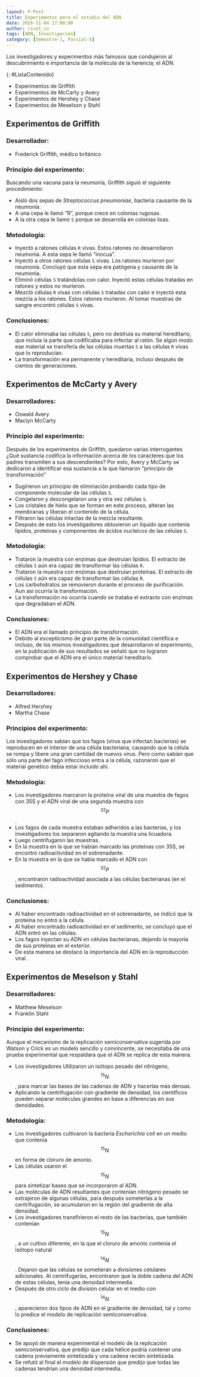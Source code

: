 ```yaml
---
layout: P-Post
title: Experimentos para el estudio del ADN
date: 2016-11-04 17:00:00
author: rivel_co
tags: [ADN, Investigación]
category: [Semestre-1, Parcial-5]
---
```


Los investigadores y experimentos más famosos que condujeron al descubrimiento e importancia de la molécula de la herencia; el ADN.

{: #ListaContenido}
- Experimentos de Griffith
- Experimentos de McCarty y Avery
- Experimentos de Hershey y Chase
- Experimentos de Meselson y Stahl

## Experimentos de Griffith

### Desarrollador:

- Frederick Griffith, médico británico

### Principio del experimento:

Buscando una vacuna para la neumonía, Griffith siguió el siguiente procedimiento:

- Aisló dos sepas de *Streptococcus pneumoniae*, bacteria causante de la neumonía.
- A una cepa le llamó “R”, porque crece en colonias rugosas.
- A la otra cepa le llamó `S` porque se desarrolla en colonias lisas.

### Metodología:

- Inyectó a ratones células `R` vivas. Estos ratones no desarrollaron neumonía. A esta sepa le llamó “inocua”.
- Inyectó a otros ratones células `S` vivas. Los ratones murieron por neumonía. Concluyó que esta sepa era patógena y causante de la neumonía.
- Eliminó células `S` tratándolas con calor. Inyectó estas células tratadas en ratones y estos no murieron.
- Mezcló células `R` vivas con células `S` tratadas con calor e inyectó esta mezcla a los ratones. Estos ratones murieron. Al tomar muestras de sangre encontró células `S` vivas.

### Conclusiones:

- El calor eliminaba las células `S`, pero no destruía su material hereditario, que incluía la parte que codificaba para infectar al ratón. Se algún modo ese material se transfería de las células muertas `S` a las células `R` vivas que lo reproducían.
- La transformación era permanente y hereditaria, incluso después de cientos de generaciones.

## Experimentos de McCarty y Avery

### Desarrolladores: 

- Oswald Avery
- Maclyn McCarty

### Principio del experimento:

Después de los experimentos de Griffith, quedaron varias interrogantes ¿Qué sustancia codifica la información acerca de los caracteres que los padres transmiten a sus descendientes? Por esto, Avery y McCarty se dedicaron a identificar esa sustancia a la que llamaron “principio de transformación”

- Sugirieron un principio de eliminación probando cada tipo de componente molecular de las células `S`.
- Congelaron y descongelaron una y otra vez células `S`.
- Los cristales de hielo que se forman en este proceso, alteran las membranas y liberan el contenido de la célula.
- Filtraron las células intactas de la mezcla resultante.
- Después de esto los investigadores obtuvieron un líquido que contenía lípidos, proteínas y componentes de ácidos nucleicos de las células `S`.

### Metodología:

- Trataron la muestra con enzimas que destruían lípidos. El extracto de células `S` aún era capaz de transformar las células `R`.
- Trataron la muestra con enzimas que destruían proteínas. El extracto de células `S` aún era capaz de transformar las células `R`.
- Los carbohidratos se removieron durante el proceso de purificación. Aun así ocurría la transformación.
- La transformación no ocurría cuando se trataba el extracto con enzimas que degradaban el ADN.

### Conclusiones:

- El ADN era el llamado principio de transformación.
- Debido al escepticismo de gran parte de la comunidad científica e incluso, de los mismos investigadores que desarrollaron el experimento, en la publicación de sus resultados se señaló que no lograron comprobar que el ADN era el único material hereditario.

## Experimentos de Hershey y Chase

### Desarrolladores: 

- Alfred Hershey
- Martha Chase

### Principios del experimento:

Los investigadores sabían que los fagos (virus que infectan bacterias) se reproducen en el interior de una célula bacteriana, causando que la célula se rompa y libere una gran cantidad de nuevos virus. Pero como sabían que sólo una parte del fago infeccioso entra a la célula, razonaron que el material genético debía estar incluido ahí.

### Metodología:

- Los investigadores marcaron la proteína viral de una muestra de fagos con 35S y el ADN viral de una segunda muestra con $$ ^{32}P $$.
- Los fagos de cada muestra estaban adheridos a las bacterias, y los investigadores los separaron agitando la muestra una licuadora.
- Luego centrifugaron las muestras.
- En la muestra en la que se habían marcado las proteínas con 35S, se encontró radioactividad en el sobrenadante.
- En la muestra en la que se había marcado el ADN con $$ ^{32}P $$, encontraron radioactividad asociada a las células bacterianas (en el sedimento).

### Conclusiones:

- Al haber encontrado radioactividad en el sobrenadante, se indicó que la proteína no entró a la célula.
- Al haber encontrado radioactividad en el sedimento, se concluyó que el ADN entró en las células.
- Los fagos inyectan su ADN en células bacterianas, dejando la mayoría de sus proteínas en el exterior.
- De esta manera se destacó la importancia del ADN en la reproducción viral.

## Experimentos de Meselson y Stahl

### Desarrolladores:

- Matthew Meselson
- Franklin Stahl

### Principio del experimento:

Aunque el mecanismo de la replicación semiconservativa sugerida por Watson y Crick es un modelo sencillo y convincente, se necesitaba de una prueba experimental que respaldara que el ADN se replica de esta manera.

- Los investigadores Utilizaron un isótopo pesado del nitrógeno, $$ ^{15}N $$, para marcar las bases de las cadenas de ADN y hacerlas más densas.
- Aplicando la centrifugación con gradiente de densidad, los científicos pueden separar moléculas grandes en base a diferencias en sus densidades.

### Metodología:

- Los investigadores cultivaron la bacteria *Escherichia coli* en un medio que contenía $$ ^{15}N $$ en forma de cloruro de amonio.
- Las células usaron el $$ ^{15}N $$ para sintetizar bases que se incorporaron al ADN.
- Las moléculas de ADN resultantes que contenían nitrógeno pesado se extrajeron de algunas células, para después someterlas a la centrifugación, se acumularon en la región del gradiente de alta densidad.
- Los investigadores transfirieron el resto de las bacterias, que también contenían $$ ^{15}N $$, a un cultivo diferente, en la que el cloruro de amonio contenía el isótopo natural $$ ^{14}N $$. Dejaron que las células se sometieran a divisiones celulares adicionales. Al centrifugarlas, encontraron que la doble cadena del ADN de estas células, tenía una densidad intermedia.
- Después de otro ciclo de división celular en el medio con $$ ^{14}N $$, aparecieron dos tipos de ADN en el gradiente de densidad, tal y como lo predice el modelo de replicación semiconservativa.

### Conclusiones:

- Se apoyó de manera experimental el modelo de la replicación semiconservativa, que predijo que cada hélice podría contener una cadena previamente sintetizada y una cadena recién sintetizada.
- Se refutó al final el modelo de dispersión que predijo que todas las cadenas tendrían una densidad intermedia.